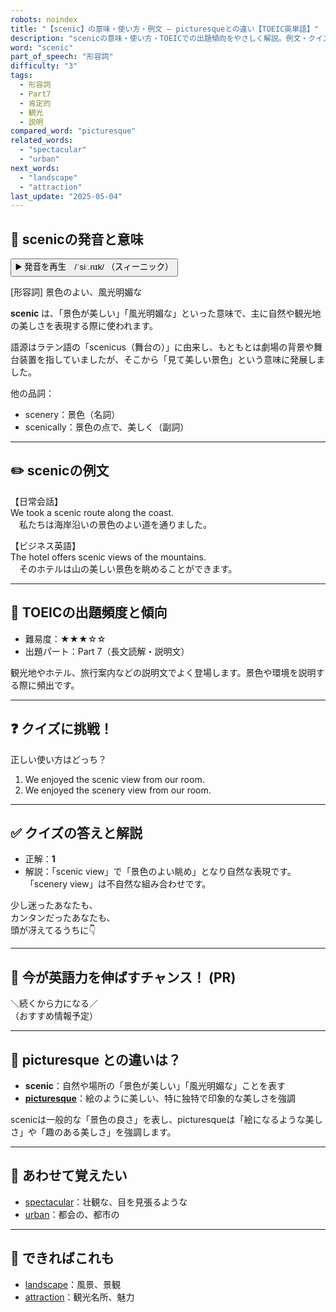 ```yaml
---
robots: noindex
title: "【scenic】の意味・使い方・例文 ― picturesqueとの違い【TOEIC英単語】"
description: "scenicの意味・使い方・TOEICでの出題傾向をやさしく解説。例文・クイズ付きでpicturesqueとの違いもわかりやすく学べます。"
word: "scenic"
part_of_speech: "形容詞"
difficulty: "3"
tags:
  - 形容詞
  - Part7
  - 肯定的
  - 観光
  - 説明
compared_word: "picturesque"
related_words:
  - "spectacular"
  - "urban"
next_words:
  - "landscape"
  - "attraction"
last_update: "2025-05-04"
---
```


## 🔰 scenicの発音と意味

<button class="play-audio" onclick="playTTS('scenic')">
  <span class="play-audio-main">
    ▶️ 発音を再生　/ˈsiː.nɪk/
  </span>
  <span class="play-audio-sub">
    （スィーニック）
  </span>
</button>

[形容詞] 景色のよい、風光明媚な

**scenic** は、「景色が美しい」「風光明媚な」といった意味で、主に自然や観光地の美しさを表現する際に使われます。

語源はラテン語の「scenicus（舞台の）」に由来し、もともとは劇場の背景や舞台装置を指していましたが、そこから「見て美しい景色」という意味に発展しました。

他の品詞：  
- scenery：景色（名詞）
- scenically：景色の点で、美しく（副詞）

---

## ✏️ scenicの例文

【日常会話】  
We took a scenic route along the coast.  
　私たちは海岸沿いの景色のよい道を通りました。

【ビジネス英語】  
The hotel offers scenic views of the mountains.  
　そのホテルは山の美しい景色を眺めることができます。

---

## 🎯 TOEICの出題頻度と傾向

- 難易度：★★★☆☆
- 出題パート：Part 7（長文読解・説明文）

観光地やホテル、旅行案内などの説明文でよく登場します。景色や環境を説明する際に頻出です。

---

## ❓ クイズに挑戦！

正しい使い方はどっち？

1. We enjoyed the scenic view from our room.  
2. We enjoyed the scenery view from our room.

---

## ✅ クイズの答えと解説

- 正解：**1**
- 解説：「scenic view」で「景色のよい眺め」となり自然な表現です。「scenery view」は不自然な組み合わせです。

少し迷ったあなたも、  
カンタンだったあなたも、  
頭が冴えてるうちに👇️

---

## 🚀 今が英語力を伸ばすチャンス！ (PR)

<div class="info-center">
＼続くから力になる／<br>  
（おすすめ情報予定）
</div>

---

## 🤔  picturesque との違いは？

- **scenic**：自然や場所の「景色が美しい」「風光明媚な」ことを表す
- **[picturesque](/word/picturesque/)**：絵のように美しい、特に独特で印象的な美しさを強調

scenicは一般的な「景色の良さ」を表し、picturesqueは「絵になるような美しさ」や「趣のある美しさ」を強調します。

---

## 🧩 あわせて覚えたい

- [spectacular](/word/spectacular/)：壮観な、目を見張るような
- [urban](/word/urban/)：都会の、都市の

---

## 📖 できればこれも

- [landscape](/word/landscape/)：風景、景観
- [attraction](/word/attraction/)：観光名所、魅力

<!-- cvid: aid08_bid33 -->
